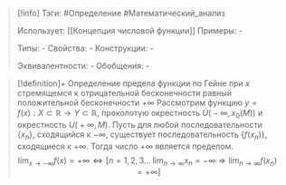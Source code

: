 > [!info]
> Тэги: #Определение #Математический_анализ   
> 
> Использует: [[Концепция числовой функции]]
> Примеры: *-*
> 
> Типы: *-*
> Свойства: *-*
> Конструкции: *-*
> 
> Эквивалентности: *-*
> Обобщения: *-*

> [!definition]+ Определение предела функции по Гейне при $x$ стремящемся к отрицательной бесконечности равный положительной бесконечности $+\infty$
> Рассмотрим функцию $y=f(x):X \subset \mathbb{R}\rightarrow Y \subset \mathbb{R}$, проколотую окрестность $\dot U\big(-\infty, x_0(M)\big)$ и окрестность $U\big(+\infty, M\big)$. Пусть для любой последовательности $\{x_n\}$, сходящийся к $-\infty$, существует последовательность $\{f(x_n)\}$, сходящиеся к $+\infty$. Тогда число $+\infty$ является пределом. 
> $$\lim_{x \to -\infty} f(x) = +\infty \Leftrightarrow \Big[n =1,2,3 ... \; \lim_{n \to \infty} x_n = -\infty \Rightarrow \lim_{n \to \infty} f(x_n) = +\infty \Big]$$